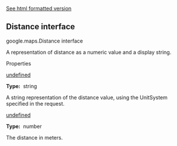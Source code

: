 [See html formatted version](https://huasofoundries.github.io/google-maps-documentation/Distance.html)

Distance interface
------------------

google.maps.Distance interface

A representation of distance as a numeric value and a display string.

Properties

[undefined](#Distance.text)

**Type:**  string

A string representation of the distance value, using the UnitSystem specified in the request.

[undefined](#Distance.value)

**Type:**  number

The distance in meters.